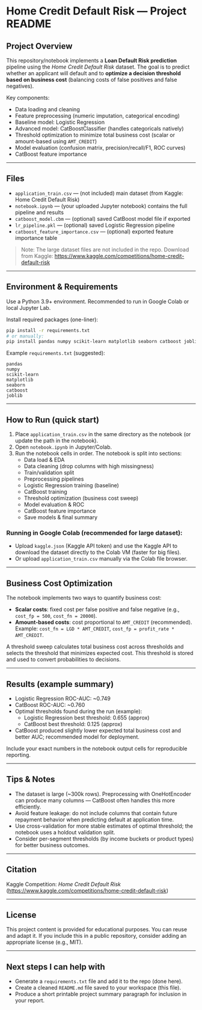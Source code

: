 # Home Credit Default Risk — Project README

## Project Overview
This repository/notebook implements a **Loan Default Risk prediction** pipeline using the *Home Credit Default Risk* dataset. The goal is to predict whether an applicant will default and to **optimize a decision threshold based on business cost** (balancing costs of false positives and false negatives).

Key components:
- Data loading and cleaning
- Feature preprocessing (numeric imputation, categorical encoding)
- Baseline model: Logistic Regression
- Advanced model: CatBoostClassifier (handles categoricals natively)
- Threshold optimization to minimize total business cost (scalar or amount-based using `AMT_CREDIT`)
- Model evaluation (confusion matrix, precision/recall/F1, ROC curves)
- CatBoost feature importance

---

## Files
- `application_train.csv` — (not included) main dataset (from Kaggle: Home Credit Default Risk)
- `notebook.ipynb` — (your uploaded Jupyter notebook) contains the full pipeline and results
- `catboost_model.cbm` — (optional) saved CatBoost model file if exported
- `lr_pipeline.pkl` — (optional) saved Logistic Regression pipeline
- `catboost_feature_importance.csv` — (optional) exported feature importance table

> Note: The large dataset files are not included in the repo. Download from Kaggle: https://www.kaggle.com/competitions/home-credit-default-risk

---

## Environment & Requirements
Use a Python 3.9+ environment. Recommended to run in Google Colab or local Jupyter Lab.

Install required packages (one-liner):

```bash
pip install -r requirements.txt
# or manually:
pip install pandas numpy scikit-learn matplotlib seaborn catboost joblib
```

Example `requirements.txt` (suggested):
```
pandas
numpy
scikit-learn
matplotlib
seaborn
catboost
joblib
```

---

## How to Run (quick start)
1. Place `application_train.csv` in the same directory as the notebook (or update the path in the notebook).
2. Open `notebook.ipynb` in Jupyter/Colab.
3. Run the notebook cells in order. The notebook is split into sections:
   - Data load & EDA
   - Data cleaning (drop columns with high missingness)
   - Train/validation split
   - Preprocessing pipelines
   - Logistic Regression training (baseline)
   - CatBoost training
   - Threshold optimization (business cost sweep)
   - Model evaluation & ROC
   - CatBoost feature importance
   - Save models & final summary

### Running in Google Colab (recommended for large dataset):
- Upload `kaggle.json` (Kaggle API token) and use the Kaggle API to download the dataset directly to the Colab VM (faster for big files).
- Or upload `application_train.csv` manually via the Colab file browser.

---

## Business Cost Optimization
The notebook implements two ways to quantify business cost:
- **Scalar costs**: fixed cost per false positive and false negative (e.g., `cost_fp = 500`, `cost_fn = 20000`).
- **Amount-based costs**: cost proportional to `AMT_CREDIT` (recommended). Example: `cost_fn = LGD * AMT_CREDIT`, `cost_fp = profit_rate * AMT_CREDIT`.

A threshold sweep calculates total business cost across thresholds and selects the threshold that minimizes expected cost. This threshold is stored and used to convert probabilities to decisions.

---

## Results (example summary)
- Logistic Regression ROC-AUC: ~0.749
- CatBoost ROC-AUC: ~0.760
- Optimal thresholds found during the run (example):
  - Logistic Regression best threshold: 0.655 (approx)
  - CatBoost best threshold: 0.125 (approx)
- CatBoost produced slightly lower expected total business cost and better AUC; recommended model for deployment.

Include your exact numbers in the notebook output cells for reproducible reporting.

---

## Tips & Notes
- The dataset is large (~300k rows). Preprocessing with OneHotEncoder can produce many columns — CatBoost often handles this more efficiently.
- Avoid feature leakage: do not include columns that contain future repayment behavior when predicting default at application time.
- Use cross-validation for more stable estimates of optimal threshold; the notebook uses a holdout validation split.
- Consider per-segment thresholds (by income buckets or product types) for better business outcomes.

---

## Citation
Kaggle Competition: *Home Credit Default Risk* (https://www.kaggle.com/competitions/home-credit-default-risk)

---

## License
This project content is provided for educational purposes. You can reuse and adapt it. If you include this in a public repository, consider adding an appropriate license (e.g., MIT).

---

## Next steps I can help with
- Generate a `requirements.txt` file and add it to the repo (done here).
- Create a cleaned `README.md` file saved to your workspace (this file).
- Produce a short printable project summary paragraph for inclusion in your report.
